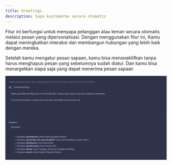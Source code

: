 ```yaml
---
title: Greetings
description: Sapa kustomermu secara otomatis
---
```


Fitur ini berfungsi untuk menyapa pelanggan atau teman secara otomatis melalui pesan yang dipersonalisasi. Dengan menggunakan fitur ini, Kamu dapat meningkatkan interaksi dan membangun hubungan yang lebih baik dengan mereka.

Setelah kamu mengatur pesan sapaan, kamu bisa menonaktifkan tanpa harus menghapus pesan yang sebelumnya sudah diatur. Dan kamu bisa menargetkan siapa saja yang dapat menerima pesan sapaan

![Greetings](../../../assets/dashboard/greetings.jpg)
